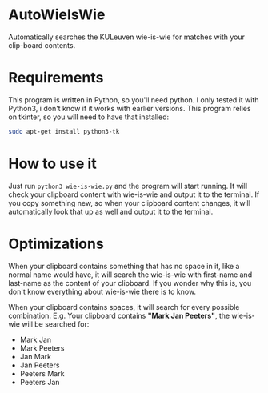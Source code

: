 # AutoWieIsWie
Automatically searches the KULeuven wie-is-wie for matches with your clip-board contents.


# Requirements
This program is written in Python, so you'll need python. I only tested it with Python3, i don't know if it works with earlier versions.
This program relies on tkinter, so you will need to have that installed:
```bash
sudo apt-get install python3-tk
```

# How to use it
Just run `python3 wie-is-wie.py` and the program will start running. It will check your clipboard content with wie-is-wie and output it to the terminal. If you copy something new, so when your clipboard content changes, it will automatically look that up as well and output it to the terminal.

# Optimizations
When your clipboard contains something that has no space in it, like a normal name would have, it will search the wie-is-wie with first-name and last-name as the content of your clipboard. If you wonder why this is, you don't know everything about wie-is-wie there is to know.

When your clipboard contains spaces, it will search for every possible combination. E.g. Your clipboard contains **"Mark Jan Peeters"**, the wie-is-wie will be searched for: 
* Mark Jan
* Mark Peeters
* Jan Mark
* Jan Peeters
* Peeters Mark
* Peeters Jan
